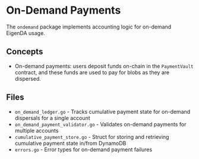# On-Demand Payments

The `ondemand` package implements accounting logic for on-demand EigenDA usage.

## Concepts

- On-demand payments: users deposit funds on-chain in the `PaymentVault` contract, and these funds are used
to pay for blobs as they are dispersed.

## Files

- `on_demand_ledger.go` - Tracks cumulative payment state for on-demand dispersals for a single account
- `on_demand_payment_validator.go` - Validates on-demand payments for multiple accounts
- `cumulative_payment_store.go` - Struct for storing and retrieving cumulative payment state in/from DynamoDB
- `errors.go` - Error types for on-demand payment failures
